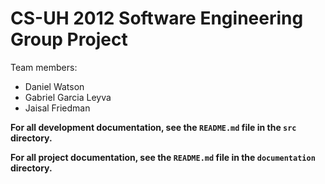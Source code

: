 # CS-UH 2012 Software Engineering Group Project

Team members:
- Daniel Watson
- Gabriel Garcia Leyva
- Jaisal Friedman

**For all development documentation, see the `README.md` file in the `src` directory.**

**For all project documentation, see the `README.md` file in the `documentation` directory.**

